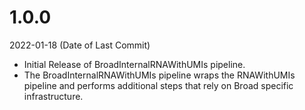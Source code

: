 # 1.0.0
2022-01-18 (Date of Last Commit)

* Initial Release of BroadInternalRNAWithUMIs pipeline.
* The BroadInternalRNAWithUMIs pipeline wraps the RNAWithUMIs pipeline and performs additional steps that rely on Broad specific infrastructure.
